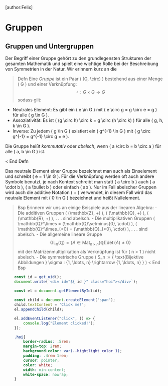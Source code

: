 [author:Felix]

# Gruppen
## Gruppen und Untergruppen

Der Begriff einer Gruppe gehört zu den grundlegensten Strukturen der gesamten Mathematik und spielt eine wichtige Rolle bei der Beschreibung von Symmetrien in der Natur. Wir erinnern kurz an die

> Defn
Eine *Gruppe* ist ein Paar \( (G, \circ) \) bestehend aus einer Menge \( G \) und einer Verknüpfung:
$$
    \circ : G \times G \rightarrow G
$$
sodass gilt:

- Neutrales Element: Es gibt ein \( e \in G \) mit \( e \circ g = g \circ e = g \) für alle \( g \in G \).
- Assoziativität: Es ist \( (g \circ h) \circ k = g \circ (h \circ k) \) für alle \( g, h, k \in G \).
- Inverse: Zu jedem \( g \in G \) existiert ein \( g^{-1} \in G \) mit \( g \circ g^{-1} = g^{-1} \circ g = e \).

Die Gruppe heißt *kommutativ* oder *abelsch*, wenn \( a \circ b = b \circ a \) für alle \( a, b \in G \) ist.

< End Defn

Das neutrale Element einer Gruppe bezeichnet man auch als Einselement und schreibt \( e = 1 \in G \). Für die Verknüpfung werden oft auch andere Symbole benutzt, je nach Kontext schreibt man statt \( a \circ b \) auch \( a \cdot b \), \( a \bullet b \) oder einfach \( ab \). Nur im Fall abelscher Gruppen wird auch die additive Notation \( + \) verwendet, in diesem Fall wird das neutrale Element mit \( 0 \in G \) bezeichnet und heißt Nullelement.

> Bsp
    Erinnern wir uns an einige Beispiele aus der linearen Algebra:
    - Die additiven Gruppen \( (\mathbb{Z}, +) \), \( (\mathbb{Q}, +) \), \( (\mathbb{R}, +) \), . . . sind abelsch.
    - Die multiplikativen Gruppen \( \mathbb{Q}^\times = (\mathbb{Q}\setminus\{0\}, \cdot) \), \( \mathbb{Q}^\times_{>0} = (\mathbb{Q}_{>0}, \cdot) \), . . . sind abelsch.
    - Die allgemeine lineare Gruppe 
    $$ 
        \text{GL}_n(\mathbb{Q}) = \{ A \in \text{Mat}_{n \times n}(\mathbb{Q}) | \det(A) \neq 0 \} 
    $$ 
    mit der Matrizenmultiplikation als Verknüpfung ist für \( n > 1 \) nicht abelsch.
    - Die symmetrische Gruppe \( S_n := \{ \text{Bijektive Abbildungen } \sigma : \{1, \ldots, n\} \rightarrow \{1, \ldots, n\} \} \)
< End Bsp

```js
    const id = get_uid();
    document.write(`<div id="${ id }" class="hoi"></div>`);

    const el = document.getElementById(id);
    
    const child = document.createElement('span');
    child.textContent = 'Click me!';
    el.appendChild(child);

    el.addEventListener("click", () => { 
        console.log("Element clicked!");
    });
```

```css
    .hoi{
        border-radius: .5rem;
        margin-top: 2rem;
        background-color: var(--hightlight_color_1);
        padding: .4rem 1rem;
        cursor: pointer;
        color: white;
        width: min-content;
        white-space: nowrap;
    }
```